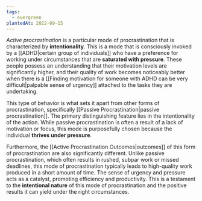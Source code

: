 ```yaml
---
tags:
  - evergreen
plantedAt: 2022-09-15
---
```

*Active procrastination* is a particular mode of procrastination that is characterized by **intentionality**. This is a mode that is consciously invoked by a [[ADHD|certain group of individuals]] who have a preference for working under circumstances that are **saturated with pressure**. These people possess an understanding that their motivation levels are significantly higher, and their quality of work becomes noticeably better when there is a [[Finding motivation for someone with ADHD can be very difficult|palpable sense of urgency]] attached to the tasks they are undertaking.

This type of behavior is what sets it apart from other forms of procrastination, specifically [[Passive Procrastination|passive procrastination]]. The primary distinguishing feature lies in the intentionality of the action. While passive procrastination is often a result of a lack of motivation or focus, this mode is purposefully chosen because the individual **thrives under pressure**.

Furthermore, the [[Active Procrastination Outcomes|outcomes]] of this form of procrastination are also significantly different. Unlike passive procrastination, which often results in rushed, subpar work or missed deadlines, this mode of procrastination typically leads to high-quality work produced in a short amount of time. The sense of urgency and pressure acts as a catalyst, promoting efficiency and productivity. This is a testament to the **intentional nature** of this mode of procrastination and the positive results it can yield under the right circumstances.